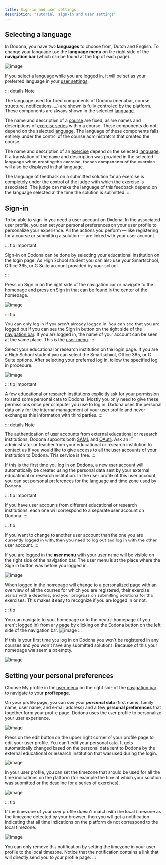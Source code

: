 ```yaml
---
title: Sign-in and user settings
description: "Tutorial: sign-in and user settings"
---
```


## Selecting a language

In Dodona, you have two **languages** to choose from, Dutch and English. To change your language use the **language menu** on the right side of the **navigation bar** (which can be found at the top of each page).

![image](./choose_language.en.png)

If you select a [language]() while you are logged in, it will be set as your preferred language in your [user settings]().

::: details Note

The language used for fixed components of Dodona (menubar, course structure, notifications, ...) are shown is fully controlled by the platform. These components are always shown in the selected [language]().

The name and description of a [course]() are fixed, as are names and descriptions of  [exercise series]() within a course. These components do not depend on the selected  [language](). The language of these components falls entirely under the control of the course administrators that created the course.

The name and description of an [exercise]() depend on the selected [language](). If a translation of the name and description was provided in the selected language when creating the exercise, theses components of the exercise will also be displayed in that language.

The language of feedback on a submitted solution for an exercise is completely under the control of the judge with which the exercise is associated. The judge can make the language of this feedback depend on the language selected at the time the solution is submitted.
:::

## Sign-in

To be able to sign-in you need a user account on Dodona. In the associated user profile, you can set your personal preferences on your user profile to personalize your experience. All the actions you perform &mdash; like registering for a course or submitting a solution &mdash; are linked with your user account.

::: tip Important

Sign-in on Dodona can be done by selecting your educational institution on the login page. As High School student you can also use your Smartschool, Office 365, or G Suite account provided by your school.

:::

Press on <span class="guilabel">Sign in</span>  on the right side of the navigation bar or navigate to the homepage and press on <span class="guilabel">Sign in</span> that can be found in the center of the homepage.

![image](./login.en.png)


::: tip

You can only log in if you aren't already logged in. You can see that you are logged out if you can see the <span class="guilabel">Sign in</span> button on the right side of the [navigation bar](). If you are logged in, the name of your account can be seen at the same place. This is the [user menu]().
:::

Select your educational or research institution on the login page. If you are a High School student you can select the Smartschool, Office 365, or G Suite options. After selecting your preferred log in, follow the specified log in procedure.

![image](./institution.en.png)

::: tip Important

A few educational or research institutions explicitly ask for your permission to send some personal data to Dodona. Mostly you only need to give these permissions once per computer you use to log in. Dodona uses the personal data only for the internal management of your user profile and never exchanges this information with third parties.
:::

::: details Note

The authentication of user accounts from external educational or research institutions, Dodona supports both [SAML](https://en.wikipedia.org/wiki/Security_Assertion_Markup_Language) and [OAuth](https://en.wikipedia.org/wiki/OAuth). Ask an IT administrator or teacher from your educational or research institution to contact us if you would like to give access to all the user accounts of your institution to Dodona. This service is free.
:::

If this is the first time you log in on Dodona, a new user account will automatically be created using the personal data sent by your external educational or research institution. In the user profile of this user account, you can set personal preferences for the language and time zone used by Dodona.

::: tip Important

If you have user accounts from different educational or research institutions, each one will correspond to a separate user account on Dodona.
:::

::: tip

If you want to change to another user account than the one you are currently logged in with, then you need to log out and log in with the other user account.
:::

If you are logged in the **user menu** with your user name will be visible on the right side of the navigation bar. The user menu is at the place where the <span class="guilabel">Sign in</span> button was before you logged in.

![image](./student.user_menu.en.png)

When logged in the homepage will change to a personalized page with an overview of all the courses for which you are registered, their exercise series with a deadline, and your progress on submitting solutions for the exercises. This makes it easy to recognize if you are logged in or not.

::: tip

You can navigate to your homepage or to the neutral homepage (if you aren't logged in) from any page by clicking on the <span class="guilabel">Dodona</span> button on the left side of the navigation bar.
![image](./student.navigate_to_homepage.en.png)
:::

If this is your first time you log in on Dodona you won't be registered in any courses and you won't have any submitted solutions. Because of this your homepage will seem a bit empty.

![image](./student.homepage.en.png)

## Setting your personal preferences

Choose <span class="guilabel">My profile</span> in the [user menu]() on the right side of the [navigation bar](#selecteren-van-de-taal) to navigate to your **profilepage**.

On your profile page, you can see your **personal data** (first name, family name, user name, and e-mail address) and a few **personal preferences** that together form your profile page. Dodona uses the user profile to personalize your user experience.

![image](./student.user_menu_my_profile.en.png)

Press on the edit button on the upper right corner of your profile page to edit your user profile. You can't edit your personal data. It gets automatically changed based on the personal data sent to Dodona by the external educational or research institution that was used during the login.

![image](./student.edit_profile.en.png)

In your user profile, you can set the timezone that should be used for all the time indications on the platform (for example the time at which your solution was submitted or the deadline for a series of exercises).

![image](./student.edit_timezone.en.png)

::: tip

If the timezone of your user profile doesn't match with the local timezone as the timezone detected by your browser, then you will get a notification indicating that all time indications on the platform do not correspond to the local timezone.

![image](./student.wrong_timezone.en.png)

You can only remove this notification by setting the timezone in your user profile to the local timezone. Notice that the notification contains a link that will directly send you to your profile page.
:::